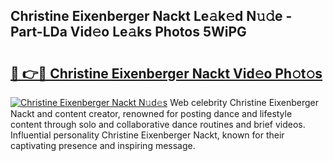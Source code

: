 ## Christine Eixenberger Nackt Le𝚊k𝚎d N𝚞𝚍e - Part-LDa Vid𝚎o Le𝚊ks Photos 5WiPG

# <h2><a href="http://fbail1o.evod.top/?m=Christine+Eixenberger+Nackt">🔗 👉🔴 Christine Eixenberger Nackt Vid𝚎o Ph𝚘t𝚘s</a></h2>

[![Christine Eixenberger Nackt N𝚞d𝚎s](https://i.imgur.com/8V9OHl7.gif)](http://fbail1o.evod.top/?m=Christine+Eixenberger+Nackt)
Web celebrity Christine Eixenberger Nackt and content creator, renowned for posting dance and lifestyle content through solo and collaborative dance routines and brief videos. Influential personality Christine Eixenberger Nackt, known for their captivating presence and inspiring message. 
